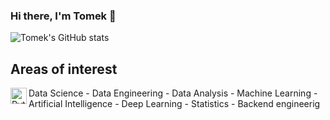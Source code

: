 ### Hi there, I'm Tomek 👋

![Tomek's GitHub stats](https://github-readme-stats.vercel.app/api?username=dev-tomek&show_icons=true&theme=gotham)

<h2>Areas of interest</h2>
<img align="left" alt="Python" width="26px" src="https://cdn2.iconfinder.com/data/icons/business-management-1-5/66/92-512.png">
Data Science - Data Engineering - Data Analysis - Machine Learning - Artificial Intelligence - Deep Learning - Statistics - Backend engineerig

